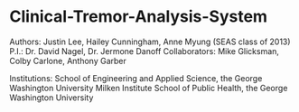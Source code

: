 # Clinical-Tremor-Analysis-System
Authors: Justin Lee, Hailey Cunningham, Anne Myung (SEAS class of 2013)
P.I.: Dr. David Nagel, Dr. Jermone Danoff
Collaborators: Mike Glicksman, Colby Carlone, Anthony Garber

Institutions:
School of Engineering and Applied Science, the George Washington University
Milken Institute School of Public Health, the George Washington University
